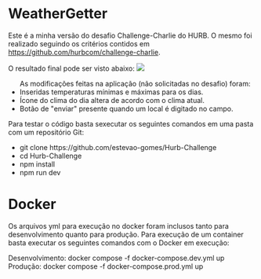 <h1>WeatherGetter</h1>

Este é a minha versão do desafio Challenge-Charlie do HURB. 
O mesmo foi realizado seguindo os critérios contidos em https://github.com/hurbcom/challenge-charlie.

O resultado final pode ser visto abaixo:
<img src="https://i.imgur.com/59DOcvk.png"/>

<ul>As modificações feitas na aplicação (não solicitadas no desafio) foram:
<li>Inseridas temperaturas mínimas e máximas para os dias.</li>
<li>Ícone do clima do dia altera de acordo com o clima atual.</li>
<li>Botão de "enviar" presente quando um local é digitado no campo.</li>
</ul>

Para testar o código basta sexecutar os seguintes comandos em uma pasta com um repositório Git:

<ul>
    <li>git clone https://github.com/estevao-gomes/Hurb-Challenge</li>
    <li>cd Hurb-Challenge</li>
    <li>npm install</li>
    <li>npm run dev</li>
</ul>

<h1>Docker</h1>
Os arquivos yml para execução no docker foram inclusos tanto para desenvolvimento quanto para produção. Para execução de um container basta executar os seguintes comandos com o Docker em execução:

Desenvolvimento: docker compose -f docker-compose.dev.yml up
Produção: docker compose -f docker-compose.prod.yml up

    
